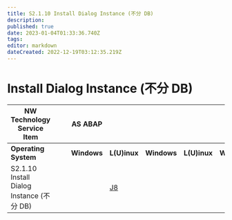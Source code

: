 ```yaml
---
title: S2.1.10 Install Dialog Instance (不分 DB)
description: 
published: true
date: 2023-01-04T01:33:36.740Z
tags: 
editor: markdown
dateCreated: 2022-12-19T03:12:35.219Z
---
```


# Install Dialog Instance (不分 DB)
|NW Technology Service Item|||AS ABAP||||||
|---------|---------|---------|---------|---------|---------|---------|---------|---------|
| **Operating System** |||**Windows** |**L(U)inux** | **Windows** | **L(U)inux** | **Windows** | **Linux** | 
| S2.1.10 Install Dialog Instance (不分 DB)||| | [J8](/home/S2_SAP_NetWeaver_Skills/Install_Dialog_Instance/J8)|| |  | |